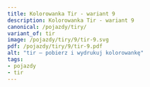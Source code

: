 ```yaml
---
title: Kolorowanka Tir - wariant 9
description: Kolorowanka Tir - wariant 9
canonical: /pojazdy/tiry/
variant_of: tir
image: /pojazdy/tiry/9/tir-9.svg
pdf: /pojazdy/tiry/9/tir-9.pdf
alt: "tir – pobierz i wydrukuj kolorowankę"
tags:
- pojazdy
- tir
---
```

